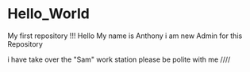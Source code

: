 # Hello_World
My first repository !!!
Hello My name is Anthony i am new Admin for this Repository

i have take over the "Sam" work station 
please be polite with me ////

